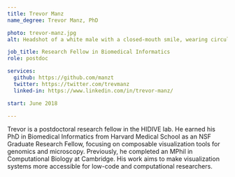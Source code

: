 ```yaml
---
title: Trevor Manz
name_degree: Trevor Manz, PhD

photo: trevor-manz.jpg
alt: Headshot of a white male with a closed-mouth smile, wearing circular wire frame glasses. He has brown hair and the background is blurred blue sky.

job_title: Research Fellow in Biomedical Informatics
role: postdoc

services:
  github: https://github.com/manzt
  twitter: https://twitter.com/trevmanz
  linked-in: https://www.linkedin.com/in/trevor-manz/

start: June 2018

---
```


Trevor is a postdoctoral research fellow in the HIDIVE lab. He earned his PhD
in Biomedical Informatics from Harvard Medical School as an NSF Graduate
Research Fellow, focusing on composable visualization tools for genomics and
microscopy. Previously, he completed an MPhil in Computational Biology at
Cambridge. His work aims to make visualization systems more accessible for
low-code and computational researchers.
